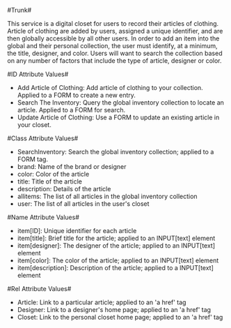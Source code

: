 #Trunk#

This service is a digital closet for users to record their articles of clothing. Article of clothing are added by users, assigned a unique identifier, and are then globally accessible by all other users. In order to add an item into the global and their personal collection, the user must identify, at a minimum, the title, designer, and color. Users will want to search the collection based on any number of factors that include the type of article, designer or color.

#ID Attribute Values#
* Add Article of Clothing: Add article of clothing to your collection. Applied to a FORM to create a new entry.
* Search The Inventory: Query the global inventory collection to locate an article. Applied to a FORM for search.
* Update Article of Clothing: Use a FORM to update an existing article in your closet.

#Class Attribute Values#
* SearchInventory: Search the global inventory collection; applied to a  FORM tag.
* brand: Name of the brand or designer
* color: Color of the article
* title: Title of the article
* description: Details of the article
* allitems: The list of all articles in the global inventory collection
* user: The list of all articles in the user's closet

#Name Attribute Values#
* item[ID]: Unique identifier for each article
* item[title]: Brief title for the article; applied to an INPUT[text] element
* item[designer]: The designer of the article; applied to an INPUT[text] element
* item[color]: The color of the article; applied to an INPUT[text] element
* item[description]: Description of the article; applied to a INPUT[text] element

#Rel Attribute Values#
* Article: Link to a particular article; applied to an 'a href' tag
* Designer: Link to a designer's home page; applied to an 'a href' tag
* Closet: Link to the personal closet home page; applied to an 'a href' tag
